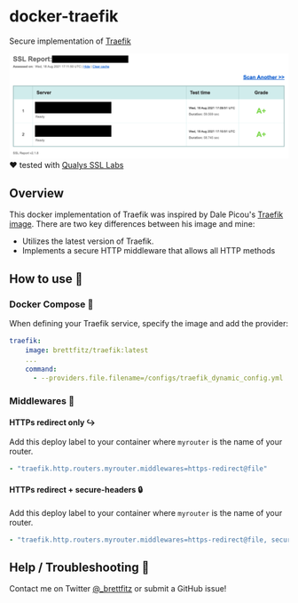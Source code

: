 # docker-traefik
Secure implementation of [Traefik](https://github.com/traefik/traefik)

![img.png](img.png)
:heart: tested with [Qualys SSL Labs](https://www.ssllabs.com/ssltest/)

## Overview
This docker implementation of Traefik was inspired by Dale Picou's [Traefik image](https://hub.docker.com/r/djpic/traefik). 
There are two key differences between his image and mine:
* Utilizes the latest version of Traefik.
* Implements a secure HTTP middleware that allows all HTTP methods

## How to use :pencil:

### Docker Compose :memo:
When defining your Traefik service, specify the image and add the provider:
```yaml
traefik:
    image: brettfitz/traefik:latest
    ...
    command:
      - --providers.file.filename=/configs/traefik_dynamic_config.yml
```

### Middlewares :twisted_rightwards_arrows:

#### HTTPs redirect only :arrow_right_hook:
Add this deploy label to your container where `myrouter` is the name of your router.
```yaml
- "traefik.http.routers.myrouter.middlewares=https-redirect@file"
```

#### HTTPs redirect + secure-headers :lock:
Add this deploy label to your container where `myrouter` is the name of your router.
```yaml
- "traefik.http.routers.myrouter.middlewares=https-redirect@file, secure-headers@file"
```

## Help / Troubleshooting :construction_worker:
Contact me on Twitter [@_brettfitz](https://twitter.com/_brettfitz) or submit a GitHub issue!
